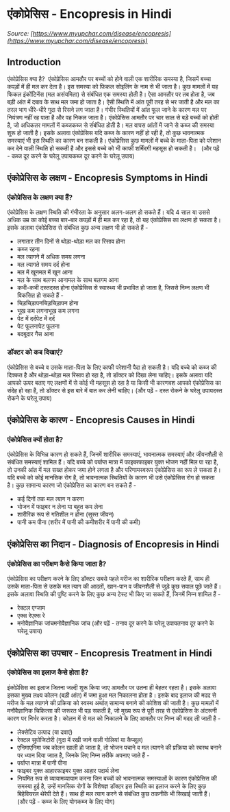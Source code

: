 # एंकोप्रेसिस - Encopresis in Hindi
_Source: [https://www.myupchar.com/disease/encopresis](https://www.myupchar.com/disease/encopresis)_

## Introduction
एंकोप्रेसिस क्या है? 
एंकोप्रेसिस आमतौर पर बच्चों को होने वाली एक शारीरिक समस्या है, जिसमें बच्चा कपड़ों में ही मल कर देता है। इस समस्या को फिकल सोइलिंग के नाम से भी जाता है। कुछ मामलों में यह फिकल इंकोंटिनेंस (मल असंयमिता) से संबंधित एक समस्या होती है। ऐसा आमतौर पर तब होता है, जब बड़ी आंत में दबाव के साथ मल जमा हो जाता है। ऐसी स्थिति में आंत पूरी तरह से भर जाती है और मल का तरल भाग धीरे-धीरे गुदा से रिसने लग जाता है। गंभीर स्थितियों में आंत फूल जाने के कारण मल पर नियंत्रण नहीं रह पाता है और वह निकल जाता है।
एंकोप्रेसिस आमतौर पर चार साल से बड़े बच्चों को होती है, जो अधिकतर मामलों में कब्जकब्ज से संंबंधित होती है। मल वापस आंतों में जाने से कब्ज की समस्या शुरू हो जाती है। इसके अलावा एंकोप्रेसिस यदि कब्ज के कारण नहीं हो रही है, तो कुछ भावनात्मक समस्याएं भी इस स्थिति का कारण बन सकती है। एंकोप्रेसिस कुछ मामलों में बच्चे के माता-पिता को परेशान कर देने वाली स्थिति हो सकती है और इससे बच्चे को भी काफी शर्मिंदगी महसूस हो सकती है।  
(और पढ़ें - कब्ज दूर करने के घरेलू उपायकब्ज दूर करने के घरेलू उपाय)

## एंकोप्रेसिस के लक्षण - Encopresis Symptoms in Hindi
### एंकोप्रेसिस के लक्षण क्या हैं?
एंकोप्रेसिस के लक्षण स्थिति की गंभीरता के अनुसार अलग-अलग हो सकते हैं। यदि 4 साल या उससे अधिक उम्र का कोई बच्चा बार-बार कपड़ों में ही मल कर रहा है, तो यह एंकोप्रेसिस का लक्षण हो सकता है। इसके अलावा एंकोप्रेसिस से संबंधित कुछ अन्य लक्षण भी हो सकते हैं -
- लगातार तीन दिनों से थोड़ा-थोड़ा मल का रिसाव होना
- कब्ज रहना
- मल त्यागने में अधिक समय लगना
- मल त्यागते समय दर्द होना
- मल में खूनमल में खून आना
- मल के साथ बलगम आनामल के साथ बलगम आना
- कभी-कभी दस्तदस्त होना
एंकोप्रेसिस से स्वास्थ्य भी प्रभावित हो जाता है, जिससे निम्न लक्षण भी विकसित हो सकते हैं -
- चिड़चिड़ापनचिड़चिड़ापन होना
- भूख कम लगनाभूख कम लगना
- पेट में दर्दपेट में दर्द
- पेट फूलनापेट फूलना
- बदबूदार गैस आना
### डॉक्टर को कब दिखाएं?
एंकोप्रेसिस से बच्चे व उसके माता-पिता के लिए काफी परेशानी पैदा हो सकती है। यदि बच्चे को कब्ज की दिक्कत है और थोड़ा-थोड़ा मल रिसाव हो रहा है, तो डॉक्टर को दिखा लेना चाहिए। इसके अलावा यदि आपको ऊपर बताए गए लक्षणों में से कोई भी महसूस हो रहा है या किसी भी कारणवश आपको एंकोप्रेसिस का संदेह हो रहा है, तो डॉक्टर से इस बारे में बात कर लेनी चाहिए।
(और पढ़ें - दस्त रोकने के घरेलू उपायदस्त रोकने के घरेलू उपाय)

## एंकोप्रेसिस के कारण - Encopresis Causes in Hindi
### एंकोप्रेसिस क्यों होता है?
एंकोप्रेसिस के विभिन्न कारण हो सकते हैं, जिनमें शारीरिक समस्याएं, भावनात्मक समस्याएं और जीवनशैली से संबंधित समस्याएं शामिल हैं। यदि बच्चे को पर्याप्त मात्रा में फाइबरफाइबर युक्त भोजन नहीं मिल पा रहा है, तो उनकी आंत में मल सख्त होकर जमा होने लगता है और परिणामस्वरूप एंकोप्रेसिस का रूप ले सकता है। यदि बच्चे को कोई मानसिक रोग है, तो भावनात्मक स्थितियों के कारण भी उसे एंकोप्रेसिस रोग हो सकता है।
कुछ सामान्य कारण जो एंकोप्रेसिस का कारण बन सकते हैं -
- कई दिनों तक मल त्याग न करना
- भोजन में फाइबर न लेना या बहुत कम लेना
- शारीरिक रूप से गतिशील न होना (सुस्त जीवन)
- पानी कम पीना (शरीर में पानी की कमीशरीर में पानी की कमी)

## एंकोप्रेसिस का निदान - Diagnosis of Encopresis in Hindi
### एंकोप्रेसिस का परीक्षण कैसे किया जाता है?
एंकोप्रेसिस का परीक्षण करने के लिए डॉक्टर सबसे पहले मरीज का शारीरिक परीक्षण करते हैं, साथ ही उसके माता-पिता से उसके मल त्याग की आदतों, खान-पान व जीवनशैली से जुड़े कुछ सवाल पूछे जाते हैं। इसके अलावा स्थिति की पुष्टि करने के लिए कुछ अन्य टेस्ट भी किए जा सकते हैं, जिनमें निम्न शामिल हैं -
- रेक्टल एग्जाम
- एक्स रेएक्स रे
- मनोवैज्ञानिक जांचमनोवैज्ञानिक जांच
(और पढ़ें - तनाव दूर करने के घरेलू उपायतनाव दूर करने के घरेलू उपाय)

## एंकोप्रेसिस का उपचार - Encopresis Treatment in Hindi
### एंकोप्रेसिस​​ का इलाज कैसे होता है?
इंकोप्रेसिस का इलाज जितना जल्दी शुरू किया जाए आमतौर पर उतना ही बेहतर रहता है। इसके अलावा इसका मुख्य लक्ष्य कोलन (बड़ी आंत) में जमा हुआ मल निकालना होता है। इसके बाद इलाज की मदद से मरीज के मल त्यागने की प्रक्रिया को स्वस्थ अर्थात् सामान्य बनाने की कोशिश की जाती है। कुछ मामलों में मनौवैज्ञानिक चिकित्सा की जरूरत भी पड़ सकती है, जो मुख्य रूप से पूरी तरह से एंकोप्रेसिस के अंदरूनी कारण पर निर्भर करता है। कोलन में से मल को निकालने के लिए आमतौर पर निम्न की मदद ली जाती है -
- लेक्सेटिव उत्पाद (या दवाएं)
- रेक्टल सुपोजिटोरी (गुदा में रखी जाने वाली गोलियां या कैप्सूल)
- एनिमाएनिमा
जब कोलन खाली हो जाता है, तो भोजन पचाने व मल त्यागने की प्रक्रिया को स्वस्थ बनाने पर ध्यान दिया जाात है, जिनके लिए निम्न तरीके अपनाए जाते हैं -
- पर्याप्त मात्रा में पानी पीना
- फाइबर युक्त आहारफाइबर युक्त आहार पदार्थ लेना
- नियमित रूप से व्यायामव्यायाम करना
जिन बच्चों को भावनात्मक समस्याओं के कारण एंकोप्रेसिस की समस्या हुई है, उन्हें मानसिक रोगों के विशेषज्ञ डॉक्टर इस स्थिति का इलाज करने के लिए कुछ बिहेवियरल थेरेपी देते हैं। साथ ही मल त्याग करने से संबंधित कुछ तकनीकें भी सिखाई जाती हैं।
(और पढ़ें - कब्ज के लिए योगकब्ज के लिए योग)

